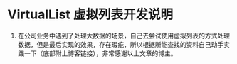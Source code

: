  

# VirtualList  虚拟列表开发说明   

1. 在公司业务中遇到了处理大数据的场景，自己去尝试使用虚拟列表的方式处理数据，但是最后实现的效果，存在瑕疵，所以根据所能查找的资料自己动手实践一下（底部附上博客链接），非常感谢以上文章的博主。
